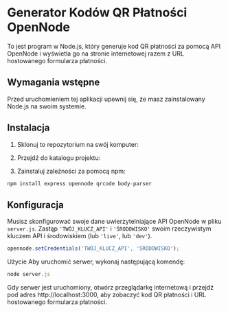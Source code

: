 # Generator Kodów QR Płatności OpenNode

To jest program w Node.js, który generuje kod QR płatności za pomocą API OpenNode i wyświetla go na stronie internetowej razem z URL hostowanego formularza płatności.

## Wymagania wstępne

Przed uruchomieniem tej aplikacji upewnij się, że masz zainstalowany Node.js na swoim systemie.

## Instalacja

1. Sklonuj to repozytorium na swój komputer:

2. Przejdź do katalogu projektu:

3. Zainstaluj zależności za pomocą npm:
```javascript
npm install express opennode qrcode body-parser
```

## Konfiguracja

Musisz skonfigurować swoje dane uwierzytelniające API OpenNode w pliku `server.js`. Zastąp `'TWÓJ_KLUCZ_API'` i `'ŚRODOWISKO'` swoim rzeczywistym kluczem API i środowiskiem (lub `'live'`, lub `'dev'`).

```javascript
opennode.setCredentials('TWÓJ_KLUCZ_API', 'ŚRODOWISKO');
```

Użycie
Aby uruchomić serwer, wykonaj następującą komendę:
```javascript
node server.js
```
Gdy serwer jest uruchomiony, otwórz przeglądarkę internetową i przejdź pod adres http://localhost:3000, aby zobaczyć kod QR płatności i URL hostowanego formularza płatności.
